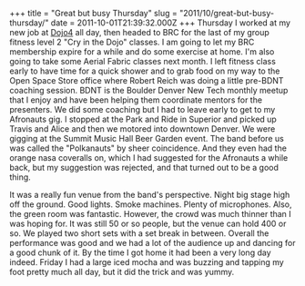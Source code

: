 +++
title = "Great but busy Thursday"
slug = "2011/10/great-but-busy-thursday/"
date = 2011-10-01T21:39:32.000Z
+++
Thursday I worked at my new job at [Dojo4](http://dojo4.com) all day, then headed to BRC for the last of my group fitness level 2 "Cry in the Dojo" classes.  I am going to let my BRC membership expire for a while and do some exercise at home.  I'm also going to take some Aerial Fabric classes next month.  I left fitness class early to have time for a quick shower and to grab food on my way to the Open Space Store office where Robert Reich was doing a little pre-BDNT coaching session.  BDNT is the Boulder Denver New Tech monthly meetup that I enjoy and have been helping them coordinate mentors for the presenters.  We did some coaching but I had to leave early to get to my Afronauts gig.  I stopped at the Park and Ride in Superior and picked up Travis and Alice and then we motored into downtown Denver.  We were gigging at the Summit Music Hall Beer Garden event.  The band before us was called the "Polkanauts" by sheer coincidence.  And they even had the orange nasa coveralls on, which I had suggested for the Afronauts a while back, but my suggestion was rejected, and that turned out to be a good thing.

It was a really fun venue from the band's perspective.  Night big stage high off the ground.  Good lights. Smoke machines. Plenty of microphones.  Also, the green room was fantastic.  However, the crowd was much thinner than I was hoping for.  It was still 50 or so people, but the venue can hold 400 or so.  We played two short sets with a set break in between.  Overall the performance was good and we had a lot of the audience up and dancing for a good chunk of it.  By the time I got home it had been a very long day indeed.  Friday I had a large iced mocha and was buzzing and tapping my foot pretty much all day, but it did the trick and was yummy.